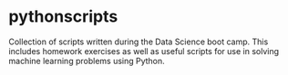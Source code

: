 # pythonscripts
Collection of scripts written during the Data Science boot camp.
This includes homework exercises  as well as useful scripts for use in solving machine learning problems using Python.
